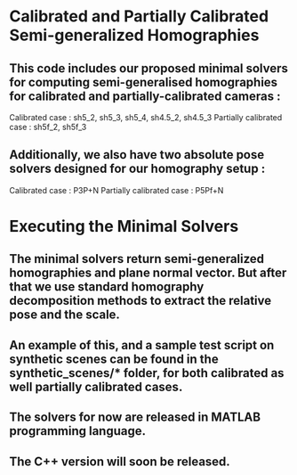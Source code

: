 # Calibrated and Partially Calibrated Semi-generalized Homographies

## This code includes our proposed minimal solvers for computing semi-generalised homographies for calibrated and partially-calibrated cameras :
Calibrated case : sh5_2, sh5_3, sh5_4, sh4.5_2, sh4.5_3
Partially calibrated case : sh5f_2, sh5f_3


## Additionally, we also have two absolute pose solvers designed for our homography setup :
Calibrated case : P3P+N
Partially calibrated case : P5Pf+N

# Executing the Minimal Solvers
## The minimal solvers return semi-generalized homographies and plane normal vector. But after that we use standard homography decomposition methods to extract the relative pose and the scale. 
## An example of this, and a sample test script on synthetic scenes can be found in the synthetic_scenes/* folder, for both calibrated as well partially calibrated cases.

## The solvers for now are released in MATLAB programming language.
## The C++ version will soon be released.


